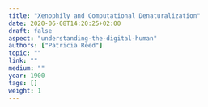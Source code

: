 ```yaml
---
title: "Xenophily and Computational Denaturalization"
date: 2020-06-08T14:20:25+02:00
draft: false
aspect: "understanding-the-digital-human"
authors: ["Patricia Reed"]
topic: ""
link: ""
medium: ""
year: 1900
tags: []
weight: 1
---
```

